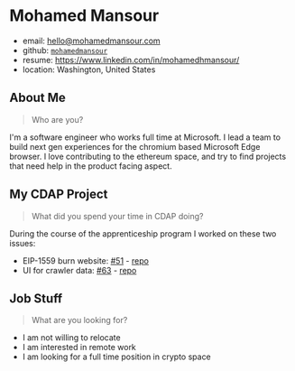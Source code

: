 # Mohamed Mansour

- email: hello@mohamedmansour.com
- github: [`mohamedmansour`](https://github.com/mohamedmansour/)
- resume: https://www.linkedin.com/in/mohamedhmansour/
- location: Washington, United States

## About Me

> Who are you?

I'm a software engineer who works full time at Microsoft. I lead a team to build next gen experiences
for the chromium based Microsoft Edge browser. I love contributing to the ethereum space, and try to
find projects that need help in the product facing aspect. 


## My CDAP Project

> What did you spend your time in CDAP doing?

During the course of the apprenticeship program I worked on these two issues:
- EIP-1559 burn website: [#51](https://github.com/ethereum-cdap/cohort-zero/issues/51) - [repo](https://github.com/mohamedmansour/ethereum-burn-stats)
- UI for crawler data: [#63](https://github.com/ethereum-cdap/cohort-zero/issues/63) - [repo](https://github.com/mohamedmansour/node-crawler)


## Job Stuff

> What are you looking for?

- I am not willing to relocate
- I am interested in remote work
- I am looking for a full time position in crypto space
